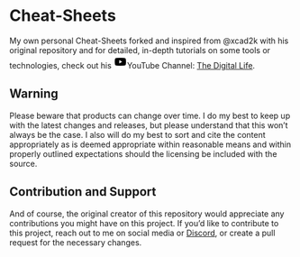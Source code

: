# Cheat-Sheets

My own personal Cheat-Sheets forked and inspired from @xcad2k with his original repository and for detailed, in-depth tutorials on some tools or technologies, check out his ![Youtube Icon](./assets/youtube-icon.svg "YouTube Icon")YouTube Channel: [The Digital Life](https://www.youtube.com/channel/UCZNhwA1B5YqiY1nLzmM0ZRg).

## Warning

Please beware that products can change over time. I do my best to keep up with the latest changes and releases, but please understand that this won’t always be the case. I also will do my best to sort and cite the content appropriately as is deemed appropriate within reasonable means and within properly outlined expectations should the licensing be included with the source.

## Contribution and Support

And of course, the original creator of this repository would appreciate any contributions you might have on this project. If you’d like to contribute to this project, reach out to me on social media or [Discord](https://discord.gg/bz2SN7d), or create a pull request for the necessary changes.